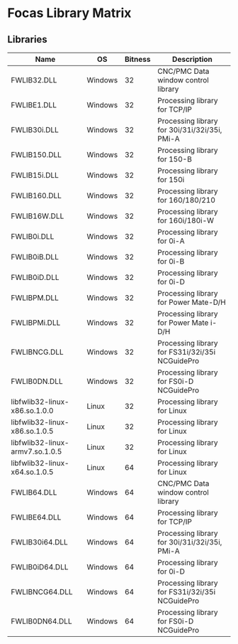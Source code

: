 # Focas Library Matrix

## Libraries  

| Name | OS | Bitness | Description |
|---|---|---|---|
| FWLIB32.DLL | Windows | 32 | CNC/PMC Data window control library |
| FWLIBE1.DLL | Windows | 32 | Processing library for TCP/IP |
| FWLIB30i.DLL | Windows | 32 | Processing library for 30i/31i/32i/35i, PMi-A |
| FWLIB150.DLL | Windows | 32 | Processing library for 150-B |
| FWLIB15i.DLL | Windows | 32 | Processing library for 150i |
| FWLIB160.DLL | Windows | 32 | Processing library for 160/180/210 |
| FWLIB16W.DLL | Windows | 32 | Processing library for 160i/180i-W |
| FWLIB0i.DLL  | Windows | 32 | Processing library for 0i-A |
| FWLIB0iB.DLL | Windows | 32 | Processing library for 0i-B |
| FWLIB0iD.DLL | Windows | 32 | Processing library for 0i-D |
| FWLIBPM.DLL  | Windows | 32 | Processing library for Power Mate-D/H |
| FWLIBPMi.DLL | Windows | 32 | Processing library for Power Mate i-D/H |
| FWLIBNCG.DLL | Windows | 32 | Processing library for FS31i/32i/35i NCGuidePro |
| FWLIB0DN.DLL | Windows | 32 | Processing library for FS0i-D NCGuidePro |
| libfwlib32-linux-x86.so.1.0.0 | Linux | 32 | Processing library for Linux |
| libfwlib32-linux-x86.so.1.0.5 | Linux | 32 | Processing library for Linux |
| libfwlib32-linux-armv7.so.1.0.5 | Linux | 32 | Processing library for Linux |
| libfwlib32-linux-x64.so.1.0.5 | Linux | 64 | Processing library for Linux |
| FWLIB64.DLL    | Windows | 64 | CNC/PMC Data window control library |
| FWLIBE64.DLL   | Windows | 64 | Processing library for TCP/IP |
| FWLIB30i64.DLL | Windows | 64 | Processing library for 30i/31i/32i/35i, PMi-A |
| FWLIB0iD64.DLL | Windows | 64 | Processing library for 0i-D |
| FWLIBNCG64.DLL | Windows | 64 | Processing library for FS31i/32i/35i NCGuidePro |
| FWLIB0DN64.DLL | Windows | 64 | Processing library for FS0i-D NCGuidePro |